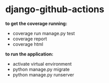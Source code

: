 # django-github-actions

**to get the coverage running:**
- coverage run manage.py test
- coverage report
- coverage html

**to run the application:**
- activate virtual environment
- python manage.py migrate
- python manage.py runserver
